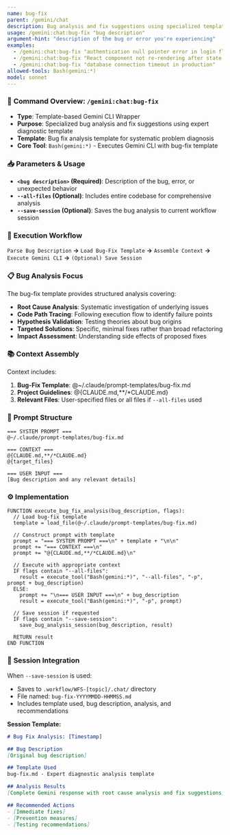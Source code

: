 ```yaml
---
name: bug-fix
parent: /gemini/chat
description: Bug analysis and fix suggestions using specialized template
usage: /gemini:chat:bug-fix "bug description"
argument-hint: "description of the bug or error you're experiencing"
examples:
  - /gemini:chat:bug-fix "authentication null pointer error in login flow"
  - /gemini:chat:bug-fix "React component not re-rendering after state change"
  - /gemini:chat:bug-fix "database connection timeout in production"
allowed-tools: Bash(gemini:*)
model: sonnet
---
```


### 🐛 **Command Overview: `/gemini:chat:bug-fix`**

-   **Type**: Template-based Gemini CLI Wrapper
-   **Purpose**: Specialized bug analysis and fix suggestions using expert diagnostic template
-   **Template**: Bug fix analysis template for systematic problem diagnosis
-   **Core Tool**: `Bash(gemini:*)` - Executes Gemini CLI with bug-fix template

### 📥 **Parameters & Usage**

-   **`<bug description>` (Required)**: Description of the bug, error, or unexpected behavior
-   **`--all-files` (Optional)**: Includes entire codebase for comprehensive analysis
-   **`--save-session` (Optional)**: Saves the bug analysis to current workflow session

### 🔄 **Execution Workflow**

`Parse Bug Description` **->** `Load Bug-Fix Template` **->** `Assemble Context` **->** `Execute Gemini CLI` **->** `(Optional) Save Session`

### 📋 **Bug Analysis Focus**

The bug-fix template provides structured analysis covering:
- **Root Cause Analysis**: Systematic investigation of underlying issues
- **Code Path Tracing**: Following execution flow to identify failure points
- **Hypothesis Validation**: Testing theories about bug origins
- **Targeted Solutions**: Specific, minimal fixes rather than broad refactoring
- **Impact Assessment**: Understanding side effects of proposed fixes

### 📚 **Context Assembly**

Context includes:
1. **Bug-Fix Template**: @~/.claude/prompt-templates/bug-fix.md
2. **Project Guidelines**: @{CLAUDE.md,**/*CLAUDE.md}
3. **Relevant Files**: User-specified files or all files if `--all-files` used

### 📝 **Prompt Structure**

```
=== SYSTEM PROMPT ===
@~/.claude/prompt-templates/bug-fix.md

=== CONTEXT ===
@{CLAUDE.md,**/*CLAUDE.md}
@{target_files}

=== USER INPUT ===
[Bug description and any relevant details]
```

### ⚙️ **Implementation**

```pseudo
FUNCTION execute_bug_fix_analysis(bug_description, flags):
  // Load bug-fix template
  template = load_file(@~/.claude/prompt-templates/bug-fix.md)
  
  // Construct prompt with template
  prompt = "=== SYSTEM PROMPT ===\n" + template + "\n\n"
  prompt += "=== CONTEXT ===\n"
  prompt += "@{CLAUDE.md,**/*CLAUDE.md}\n"
  
  // Execute with appropriate context
  IF flags contain "--all-files":
    result = execute_tool("Bash(gemini:*)", "--all-files", "-p", prompt + bug_description)
  ELSE:
    prompt += "\n=== USER INPUT ===\n" + bug_description
    result = execute_tool("Bash(gemini:*)", "-p", prompt)
  
  // Save session if requested
  IF flags contain "--save-session":
    save_bug_analysis_session(bug_description, result)
  
  RETURN result
END FUNCTION
```

### 💾 **Session Integration**

When `--save-session` is used:
- Saves to `.workflow/WFS-[topic]/.chat/` directory
- File named: `bug-fix-YYYYMMDD-HHMMSS.md`
- Includes template used, bug description, analysis, and recommendations

**Session Template:**
```markdown
# Bug Fix Analysis: [Timestamp]

## Bug Description
[Original bug description]

## Template Used
bug-fix.md - Expert diagnostic analysis template

## Analysis Results
[Complete Gemini response with root cause analysis and fix suggestions]

## Recommended Actions
- [Immediate fixes]
- [Prevention measures]
- [Testing recommendations]
```
